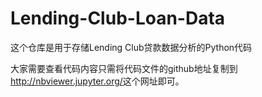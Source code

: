 # Lending-Club-Loan-Data
这个仓库是用于存储Lending Club贷款数据分析的Python代码

大家需要查看代码内容只需将代码文件的github地址复制到<u>http://nbviewer.jupyter.org/</u>这个网址即可。
